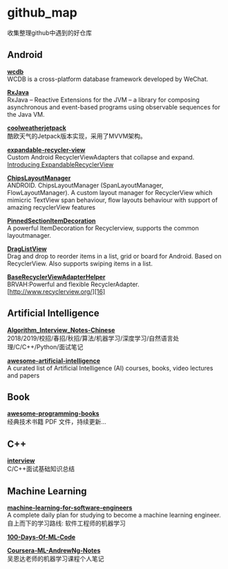 
# github_map
收集整理github中遇到的好仓库  

## Android
[**wcdb**][5]  
WCDB is a cross-platform database framework developed by WeChat.  

[**RxJava**][6]  
RxJava – Reactive Extensions for the JVM – a library for composing asynchronous and event-based programs using observable sequences for the Java VM.  

[**coolweatherjetpack**][8]  
酷欧天气的Jetpack版本实现，采用了MVVM架构。  

[**expandable-recycler-view**][9]  
Custom Android RecyclerViewAdapters that collapse and expand. [Introducing ExpandableRecyclerView][10]  

[**ChipsLayoutManager**][11]  
ANDROID. ChipsLayoutManager (SpanLayoutManager, FlowLayoutManager). A custom layout manager for RecyclerView which mimicric TextView span behaviour, flow layouts behaviour with support of amazing recyclerView features  

[**PinnedSectionItemDecoration**][12]  
A powerful ItemDecoration for Recyclerview, supports the common layoutmanager.  

[**DragListView**][13]  
Drag and drop to reorder items in a list, grid or board for Android. Based on RecyclerView. Also supports swiping items in a list.  

[**BaseRecyclerViewAdapterHelper**][15]  
BRVAH:Powerful and flexible RecyclerAdapter. [http://www.recyclerview.org/][16]  

## Artificial Intelligence
[**Algorithm_Interview_Notes-Chinese**][1]  
2018/2019/校招/春招/秋招/算法/机器学习/深度学习/自然语言处理/C/C++/Python/面试笔记  

[**awesome-artificial-intelligence**][14]  
A curated list of Artificial Intelligence (AI) courses, books, video lectures and papers  

## Book
[**awesome-programming-books**][2]  
经典技术书籍 PDF 文件，持续更新...  

## C++
[**interview**][7]  
C/C++面试基础知识总结  

## Machine Learning
[**machine-learning-for-software-engineers**][3]  
A complete daily plan for studying to become a machine learning engineer.  
自上而下的学习路线: 软件工程师的机器学习  

[**100-Days-Of-ML-Code**][4]  

[**Coursera-ML-AndrewNg-Notes**][17]  
吴恩达老师的机器学习课程个人笔记  








[1]: https://github.com/imhuay/Algorithm_Interview_Notes-Chinese  
[2]: https://github.com/royeo/awesome-programming-books  
[3]: https://github.com/ZuzooVn/machine-learning-for-software-engineers  
[4]: https://github.com/Avik-Jain/100-Days-Of-ML-Code
[5]: https://github.com/Tencent/wcdb
[6]: https://github.com/ReactiveX/RxJava
[7]: https://github.com/huihut/interview
[8]: https://github.com/guolindev/coolweatherjetpack
[9]: https://github.com/thoughtbot/expandable-recycler-view
[10]: https://thoughtbot.com/blog/introducing-expandablerecyclerview
[11]: https://github.com/BelooS/ChipsLayoutManager
[12]: https://github.com/oubowu/PinnedSectionItemDecoration
[13]: https://github.com/woxblom/DragListView
[14]: https://github.com/owainlewis/awesome-artificial-intelligence
[15]: https://github.com/CymChad/BaseRecyclerViewAdapterHelper
[16]: http://www.recyclerview.org/
[17]: https://github.com/fengdu78/Coursera-ML-AndrewNg-Notes